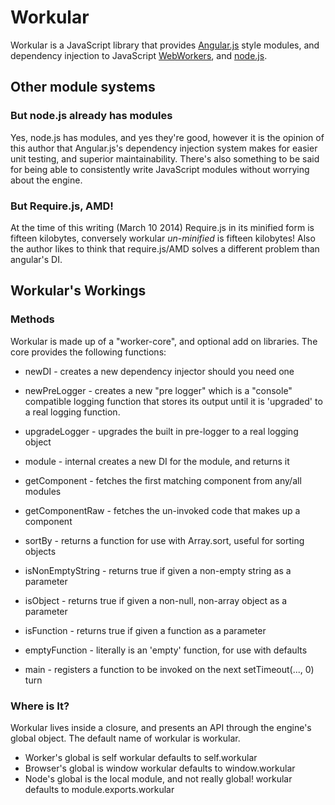 Workular
========

Workular is a JavaScript library that provides [Angular.js](http://angularjs.org/)
style modules, and dependency injection to JavaScript
[WebWorkers](https://developer.mozilla.org/en-US/docs/Web/Guide/Performance/Using_web_workers),
and [node.js](http://nodejs.org/).

## Other module systems

### But node.js already has modules

Yes, node.js has modules, and yes they're good, however it is the opinion of this
author that Angular.js's dependency injection system makes for easier unit testing,
and superior maintainability.  There's also something to be said for being able
to consistently write JavaScript modules without worrying about the engine.

### But Require.js, AMD!

At the time of this writing (March 10 2014) Require.js in its minified form is
fifteen kilobytes, conversely workular _un-minified_ is fifteen kilobytes!  Also
the author likes to think that require.js/AMD solves a different problem than
angular's DI.

## Workular's Workings

### Methods

Workular is made up of a "worker-core", and optional add on libraries.  The core
provides the following functions:

* newDI - creates a  new dependency injector should you need one

* newPreLogger - creates a new "pre logger" which is a "console" compatible logging
 function that stores its output until it is 'upgraded' to a real logging function.
* upgradeLogger - upgrades the built in pre-logger to a real logging object

* module - internal creates a new DI for the module, and returns it

* getComponent - fetches the first matching component from any/all modules
* getComponentRaw - fetches the un-invoked code that makes up a component

* sortBy - returns a function for use with Array.sort, useful for sorting objects

* isNonEmptyString - returns true if given a non-empty string as a parameter
* isObject - returns true if given a non-null, non-array object as a parameter
* isFunction - returns true if given a function as a parameter
* emptyFunction - literally is an 'empty' function, for use with defaults

* main - registers a function to be invoked on the next setTimeout(..., 0) turn

### Where is It?

Workular lives inside a closure, and presents an API through the engine's global
object. The default name of workular is workular.

* Worker's global is self workular defaults to self.workular
* Browser's global is window workular defaults to window.workular
* Node's global is the local module, and not really global! workular defaults to
module.exports.workular





